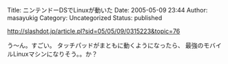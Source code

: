 Title: ニンテンドーDSでLinuxが動いた
Date: 2005-05-09 23:44
Author: masayukig
Category: Uncategorized
Status: published

<http://slashdot.jp/article.pl?sid=05/05/09/0315223&topic=76>

う〜ん。すごい。
タッチパッドがまともに動くようになったら、
最強のモバイルLinuxマシンになりそう。。か？
